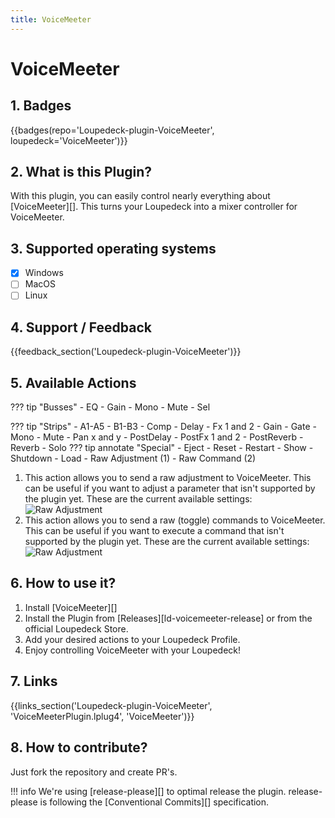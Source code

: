 ```yaml
---
title: VoiceMeeter
---
```


# VoiceMeeter

## 1. Badges

{{badges(repo='Loupedeck-plugin-VoiceMeeter', loupedeck='VoiceMeeter')}}

## 2. What is this Plugin?

With this plugin, you can easily control nearly everything about [VoiceMeeter][]. This turns your Loupedeck into a mixer controller for VoiceMeeter.

## 3. Supported operating systems
- [x] Windows
- [ ] MacOS
- [ ] Linux

## 4. Support / Feedback

{{feedback_section('Loupedeck-plugin-VoiceMeeter')}}

## 5. Available Actions

??? tip "Busses"
    - EQ
    - Gain
    - Mono
    - Mute
    - Sel

??? tip "Strips"
    - A1-A5
    - B1-B3
    - Comp
    - Delay
    - Fx 1 and 2
    - Gain
    - Gate
    - Mono
    - Mute
    - Pan x and y
    - PostDelay
    - PostFx 1 and 2
    - PostReverb
    - Reverb
    - Solo
??? tip annotate "Special"
    - Eject
    - Reset
    - Restart
    - Show
    - Shutdown
    - Load
    - Raw Adjustment (1) 
    - Raw Command (2) 
1. This action allows you to send a raw adjustment to VoiceMeeter. This can be useful if you want to adjust a parameter that isn't supported by the plugin yet. These are the current available settings: ![Raw Adjustment](/assets/images/guides/Loupedeck/VoiceMeeter/raw_adjustment.png)
2. This action allows you to send a raw (toggle) commands to VoiceMeeter. This can be useful if you want to execute a command that isn't supported by the plugin yet. These are the current available settings: ![Raw Adjustment](/assets/images/guides/Loupedeck/VoiceMeeter/raw_command.png)

## 6. How to use it?

1. Install [VoiceMeeter][]
2. Install the Plugin from [Releases][ld-voicemeeter-release] or from the official Loupedeck Store.
3. Add your desired actions to your Loupedeck Profile.
4. Enjoy controlling VoiceMeeter with your Loupedeck!

## 7. Links

{{links_section('Loupedeck-plugin-VoiceMeeter', 'VoiceMeeterPlugin.lplug4', 'VoiceMeeter')}}

## 8. How to contribute?

Just fork the repository and create PR's.

!!! info
    We're using [release-please][] to optimal release the plugin.
    release-please is following the [Conventional Commits][] specification.
